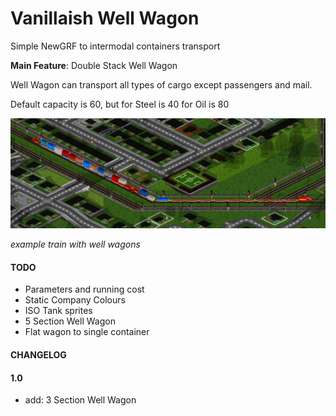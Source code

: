 # Vanillaish Well Wagon

Simple NewGRF to intermodal containers transport

**Main Feature**: Double Stack Well Wagon

Well Wagon can transport all types of cargo except passengers and mail.

Default capacity is 60, but
for Steel is 40
for Oil is 80

<img src="example.png">

*example train with well wagons*

#### TODO

- Parameters and running cost
- Static Company Colours
- ISO Tank sprites
- 5 Section Well Wagon
- Flat wagon to single container

#### CHANGELOG
#### 1.0

- add: 3 Section Well Wagon